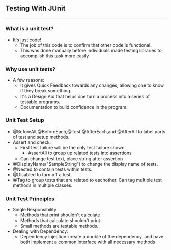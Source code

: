 ## Testing With JUnit
___
### What is a unit test?
+ It's just code!
  + The job of this code is to confirm that other code is functional.
  + This was done manually before individuals made testing libraries to accomplish this task more easily
### Why use unit tests?
+ A few reasons:
    + It gives Quick Feedback towards any changes, allowing one to know if they break something.
    + It's a Design Aid that helps one turn a process into a series of testable programs.
    + Documentation to build confidence in the program. 
### Unit Test Setup
+ @BeforeAll,@BeforeEach,@Test,@AfterEach,and @AfterAll to label parts of test and setup methods.
+ Assert and check.
  + First test failure will be the only test failure shown. 
    + AssertAll to group up related tests into assertions
  + Can change test text, place string after assertion
+ @DisplayName("SampleString") to change the display name of tests.
+ @Nested to contain tests within tests.
+ @Disabled to turn off a test.
+ @Tag to group tests that are related to eachother. Can tag multiple test methods in multiple classes.
### Unit Test Principles
+ Single Responsibility
  + Methods that print shouldn't calculate
  + Methods that calculate shouldn't print
  + Small methods are testable methods.
+ Dealing with Dependency:
  + Dependency injection-create a double of the dependency, and have both implement a common interface with all necessary methods

